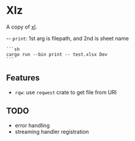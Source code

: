 # Xlz

A copy of [xl](https://github.com/xlprotips/xl).

-- `print`: 1st arg is filepath, and 2nd is sheet name

    ```sh
    cargo run --bin print -- test.xlsx Dev
    ```

## Features

- `rqw`: use `reqwest` crate to get file from URI
<!-- - `se`: Serde serialization -->

## TODO

- error handling
- streaming handler registration
